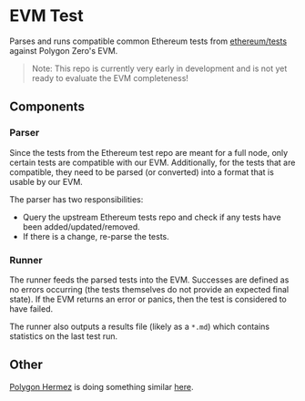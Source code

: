 # EVM Test
Parses and runs compatible common Ethereum tests from [ethereum/tests](https://github.com/ethereum/tests) against Polygon Zero's EVM.

> Note: This repo is currently very early in development and is not yet ready to evaluate the EVM completeness!

## Components

### Parser
Since the tests from the Ethereum test repo are meant for a full node, only certain tests are compatible with our EVM. Additionally, for the tests that are compatible, they need to be parsed (or converted) into a format that is usable by our EVM.

The parser has two responsibilities:
- Query the upstream Ethereum tests repo and check if any tests have been added/updated/removed.
- If there is a change, re-parse the tests.

### Runner
The runner feeds the parsed tests into the EVM. Successes are defined as no errors occurring (the tests themselves do not provide an expected final state). If the EVM returns an error or panics, then the test is considered to have failed.

The runner also outputs a results file (likely as a `*.md`) which contains statistics on the last test run.

## Other
[Polygon Hermez](https://github.com/0xPolygonHermez) is doing something similar [here](https://github.com/0xPolygonHermez/zkevm-testvectors).